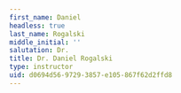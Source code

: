 ```yaml
---
first_name: Daniel
headless: true
last_name: Rogalski
middle_initial: ''
salutation: Dr.
title: Dr. Daniel Rogalski
type: instructor
uid: d0694d56-9729-3857-e105-867f62d2ffd8
---
```

